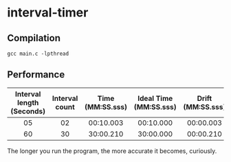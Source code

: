 # interval-timer

## Compilation

`gcc main.c -lpthread` 

## Performance

| Interval length (Seconds) | Interval count | Time (MM:SS.sss) | Ideal Time (MM:SS.sss)| Drift (MM:SS.sss) |       Error (%)       |
| :-----------------------: | :------------: | :--------------: | :-------------------: | :---------------: | :-------------------: |
|            05             |       02       |    00:10.003     |       00:10.000       |     00:00.003     |   0.03%               |
|            60             |       30       |    30:00.210     |       30:00.000       |     00:00.210     |   0.007%              |

The longer you run the program, the more accurate it becomes, curiously.

